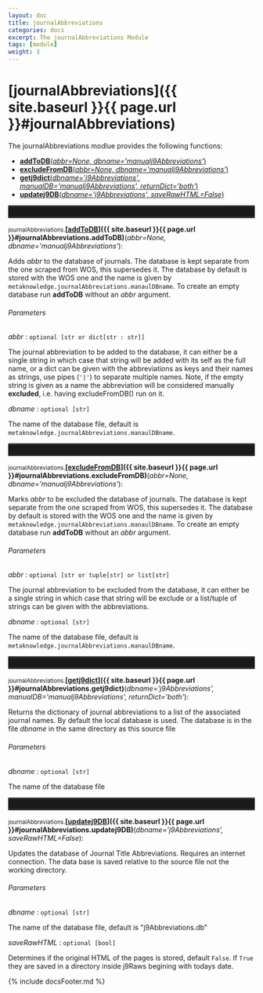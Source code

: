 ```yaml
---
layout: doc
title: journalAbbreviations
categories: docs
excerpt: The journalAbbreviations Module
tags: [module]
weight: 3
---
```

<a name="journalAbbreviations"></a>

# [journalAbbreviations]({{ site.baseurl }}{{ page.url }}#journalAbbreviations)






The journalAbbreviations modlue provides the following functions:
<ul class="post-list">
<li><article><a href="#journalAbbreviations.addToDB"><b>addToDB</b>(<i>abbr=None, dbname='manualj9Abbreviations'</i>)</a></article></li>
<li><article><a href="#journalAbbreviations.excludeFromDB"><b>excludeFromDB</b>(<i>abbr=None, dbname='manualj9Abbreviations'</i>)</a></article></li>
<li><article><a href="#journalAbbreviations.getj9dict"><b>getj9dict</b>(<i>dbname='j9Abbreviations', manualDB='manualj9Abbreviations', returnDict='both'</i>)</a></article></li>
<li><article><a href="#journalAbbreviations.updatej9DB"><b>updatej9DB</b>(<i>dbname='j9Abbreviations', saveRawHTML=False</i>)</a></article></li>
</ul><hr style="padding: 0;border: none;border-width: 3px;height: 20px;color: #333;text-align: center;border-top-style: solid;border-bottom-style: solid;">

<a name="journalAbbreviations.addToDB"></a><small>journalAbbreviations.</small>**[<ins>addToDB</ins>]({{ site.baseurl }}{{ page.url }}#journalAbbreviations.addToDB)**(_abbr=None, dbname='manualj9Abbreviations'_):

Adds _abbr_ to the database of journals. The database is kept separate from the one scraped from WOS, this supersedes it. The database by default is stored with the WOS one and the name is given by `metaknowledge.journalAbbreviations.manaulDBname`. To create an empty database run **addToDB** without an _abbr_ argument.

###### Parameters

_abbr_ : `optional [str or dict[str : str]]`

 The journal abbreviation to be added to the database, it can either be a single string in which case that string will be added with its self as the full name, or a dict can be given with the abbreviations as keys and their names as strings, use pipes (`'|'`) to separate multiple names. Note, if the empty string is given as a name the abbreviation will be considered manually __excluded__, i.e. having excludeFromDB() run on it.

_dbname_ : `optional [str]`

 The name of the database file, default is `metaknowledge.journalAbbreviations.manaulDBname`.


<hr style="padding: 0;border: none;border-width: 3px;height: 20px;color: #333;text-align: center;border-top-style: solid;border-bottom-style: solid;">

<a name="journalAbbreviations.excludeFromDB"></a><small>journalAbbreviations.</small>**[<ins>excludeFromDB</ins>]({{ site.baseurl }}{{ page.url }}#journalAbbreviations.excludeFromDB)**(_abbr=None, dbname='manualj9Abbreviations'_):

Marks _abbr_ to be excluded the database of journals. The database is kept separate from the one scraped from WOS, this supersedes it. The database by default is stored with the WOS one and the name is given by `metaknowledge.journalAbbreviations.manaulDBname`. To create an empty database run **addToDB** without an _abbr_ argument.

###### Parameters

_abbr_ : `optional [str or tuple[str] or list[str]`

 The journal abbreviation to be excluded from the database, it can either be a single string in which case that string will be exclude or a list/tuple of strings can be given with the abbreviations.

_dbname_ : `optional [str]`

 The name of the database file, default is `metaknowledge.journalAbbreviations.manaulDBname`.


<hr style="padding: 0;border: none;border-width: 3px;height: 20px;color: #333;text-align: center;border-top-style: solid;border-bottom-style: solid;">

<a name="journalAbbreviations.getj9dict"></a><small>journalAbbreviations.</small>**[<ins>getj9dict</ins>]({{ site.baseurl }}{{ page.url }}#journalAbbreviations.getj9dict)**(_dbname='j9Abbreviations', manualDB='manualj9Abbreviations', returnDict='both'_):

Returns the dictionary of journal abbreviations to a list of the associated journal names. By default the local database is used. The database is in the file _dbname_ in the same directory as this source file

###### Parameters

_dbname_ : `optional [str]`

 The name of the database file


<hr style="padding: 0;border: none;border-width: 3px;height: 20px;color: #333;text-align: center;border-top-style: solid;border-bottom-style: solid;">

<a name="journalAbbreviations.updatej9DB"></a><small>journalAbbreviations.</small>**[<ins>updatej9DB</ins>]({{ site.baseurl }}{{ page.url }}#journalAbbreviations.updatej9DB)**(_dbname='j9Abbreviations', saveRawHTML=False_):

Updates the database of Journal Title Abbreviations. Requires an internet connection. The data base is saved relative to the source file not the working directory.

###### Parameters

_dbname_ : `optional [str]`

 The name of the database file, default is "j9Abbreviations.db"

_saveRawHTML_ : `optional [bool]`

 Determines if the original HTML of the pages is stored, default `False`. If `True` they are saved in a directory inside j9Raws begining with todays date.



{% include docsFooter.md %}